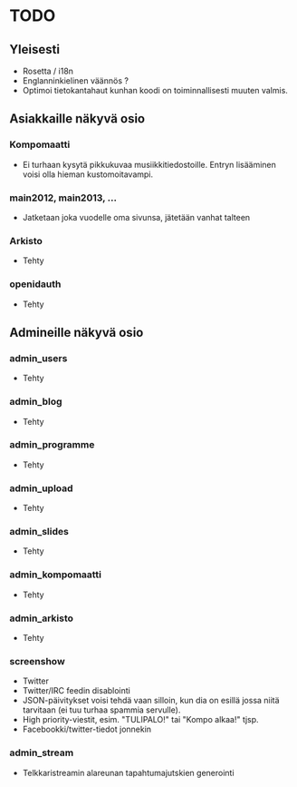 # TODO

## Yleisesti

* Rosetta / i18n
* Englanninkielinen väännös ?
* Optimoi tietokantahaut kunhan koodi on toiminnallisesti muuten valmis.

## Asiakkaille näkyvä osio

### Kompomaatti
* Ei turhaan kysytä pikkukuvaa musiikkitiedostoille. Entryn lisääminen voisi olla hieman kustomoitavampi.

### main2012, main2013, ...

* Jatketaan joka vuodelle oma sivunsa, jätetään vanhat talteen

### Arkisto

* Tehty

### openidauth

* Tehty

## Admineille näkyvä osio

### admin_users

* Tehty

### admin_blog

* Tehty

### admin_programme

* Tehty

### admin_upload

* Tehty
  
### admin_slides

* Tehty

### admin_kompomaatti

* Tehty

### admin_arkisto

* Tehty
  
### screenshow

* Twitter
* Twitter/IRC feedin disablointi
* JSON-päivitykset voisi tehdä vaan silloin, kun dia on esillä jossa niitä tarvitaan (ei tuu turhaa spammia servulle).
* High priority-viestit, esim. "TULIPALO!" tai "Kompo alkaa!" tjsp.
* Facebookki/twitter-tiedot jonnekin

### admin_stream
* Telkkaristreamin alareunan tapahtumajutskien generointi
